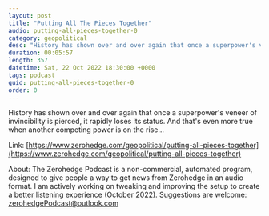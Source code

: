 ```yaml
---
layout: post
title: "Putting All The Pieces Together"
audio: putting-all-pieces-together-0
category: geopolitical
desc: "History has shown over and over again that once a superpower's veneer of invincibility is pierced, it rapidly loses its status. And that's even more true when another competing power is on the rise..."
duration: 00:05:57
length: 357
datetime: Sat, 22 Oct 2022 18:30:00 +0000
tags: podcast
guid: putting-all-pieces-together-0
order: 0
---
```

History has shown over and over again that once a superpower's veneer of invincibility is pierced, it rapidly loses its status. And that's even more true when another competing power is on the rise...

Link: [https://www.zerohedge.com/geopolitical/putting-all-pieces-together](https://www.zerohedge.com/geopolitical/putting-all-pieces-together)

About: The Zerohedge Podcast is a non-commercial, automated program, designed to give people a way to get news from Zerohedge in an audio format.  I am actively working on tweaking and improving the setup to create a better listening experience (October 2022).  Suggestions are welcome: [zerohedgePodcast@outlook.com](mailto:zerohedgePodcast@outlook.com)